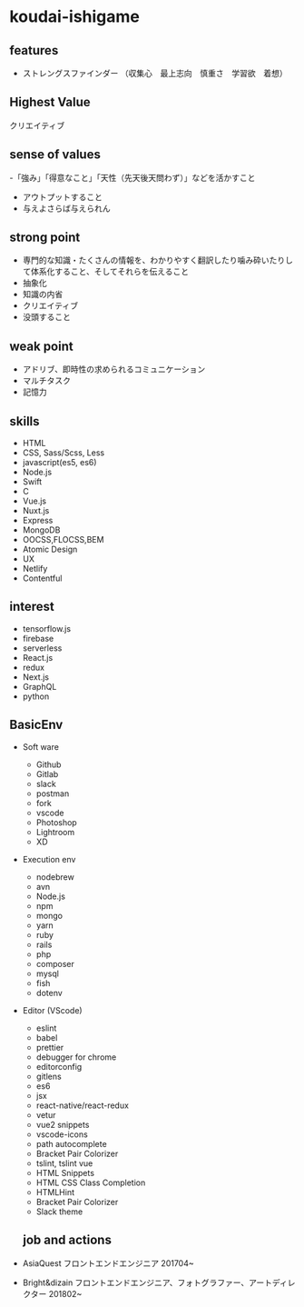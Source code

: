 # koudai-ishigame

## features   
- ストレングスファインダー （収集心　最上志向　慎重さ　学習欲　着想）

## Highest Value
クリエイティブ

## sense of values
-「強み」「得意なこと」「天性（先天後天問わず）」などを活かすこと
- アウトプットすること
- 与えよさらば与えられん

## strong point
- 専門的な知識・たくさんの情報を、わかりやすく翻訳したり噛み砕いたりして体系化すること、そしてそれらを伝えること
- 抽象化
- 知識の内省
- クリエイティブ
- 没頭すること

## weak point
- アドリブ、即時性の求められるコミュニケーション
- マルチタスク
- 記憶力

## skills
- HTML
- CSS, Sass/Scss, Less
- javascript(es5, es6)
- Node.js
- Swift
- C
- Vue.js
- Nuxt.js
- Express
- MongoDB
- OOCSS,FLOCSS,BEM
- Atomic Design
- UX
- Netlify
- Contentful

## interest
- tensorflow.js
- firebase
- serverless
- React.js
- redux
- Next.js
- GraphQL
- python

## BasicEnv   
- Soft ware
  - Github
  - Gitlab
  - slack
  - postman
  - fork
  - vscode
  - Photoshop
  - Lightroom
  - XD
 
- Execution env
  - nodebrew
  - avn
  - Node.js
  - npm
  - mongo
  - yarn
  - ruby
  - rails
  - php
  - composer
  - mysql
  - fish
  - dotenv
  
- Editor (VScode)
  - eslint
  - babel 
  - prettier
  - debugger for chrome
  - editorconfig
  - gitlens
  - es6
  - jsx
  - react-native/react-redux
  - vetur
  - vue2 snippets
  - vscode-icons
  - path autocomplete
  - Bracket Pair Colorizer
  - tslint, tslint vue
  - HTML Snippets
  - HTML CSS Class Completion
  - HTMLHint
  - Bracket Pair Colorizer
  - Slack theme

  
  ## job and actions
- AsiaQuest フロントエンドエンジニア 201704~
- Bright&dizain フロントエンドエンジニア、フォトグラファー、アートディレクター 201802~

